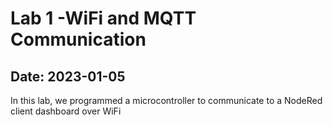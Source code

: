 <h1> Lab 1 -WiFi and MQTT Communication </h1>
<h2> Date: 2023-01-05 </h2>
In this lab, we programmed a microcontroller to communicate to a NodeRed client dashboard over WiFi